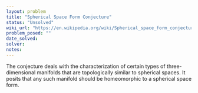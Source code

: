```yaml
---
layout: problem
title: "Spherical Space Form Conjecture"
status: "Unsolved"
wiki_url: "https://en.wikipedia.org/wiki/Spherical_space_form_conjecture"
problem_posed: ""
date_solved:
solver:
notes:
---
```

The conjecture deals with the characterization of certain types of three-dimensional manifolds that are topologically similar to spherical spaces. It posits that any such manifold should be homeomorphic to a spherical space form.